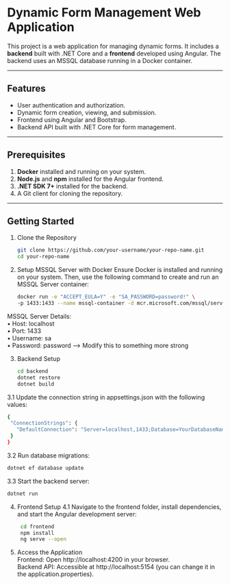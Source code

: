 # Dynamic Form Management Web Application

This project is a web application for managing dynamic forms. It includes a **backend** built with .NET Core and a **frontend** developed using Angular. The backend uses an MSSQL database running in a Docker container.

---

## Features

- User authentication and authorization.
- Dynamic form creation, viewing, and submission.
- Frontend using Angular and Bootstrap.
- Backend API built with .NET Core for form management.

---

## Prerequisites

1. **Docker** installed and running on your system.
2. **Node.js** and **npm** installed for the Angular frontend.
3. **.NET SDK 7+** installed for the backend.
4. A Git client for cloning the repository.

---

## Getting Started

1. Clone the Repository  
   ```bash
   git clone https://github.com/your-username/your-repo-name.git
   cd your-repo-name

2. Setup MSSQL Server with Docker
   Ensure Docker is installed and running on your system. Then, use the following command to create and run an MSSQL Server container:
   ```bash
   docker run -e "ACCEPT_EULA=Y" -e "SA_PASSWORD=password!" \
   -p 1433:1433 --name mssql-container -d mcr.microsoft.com/mssql/server:2022-latest
MSSQL Server Details:
	<br/>
	•	Host: localhost
 	<br/>
	•	Port: 1433
 	<br/>
	•	Username: sa
 	<br/>
	•	Password: password --> Modify this to something more strong
 	<br/>
 
3. Backend Setup
   ```bash
   cd backend
   dotnet restore
   dotnet build

  3.1 Update the connection string in appsettings.json with the following values:
   ```bash
   {
    "ConnectionStrings": {
      "DefaultConnection": "Server=localhost,1433;Database=YourDatabaseName;User Id=sa;Password=YourStrongPassword123!"
    }
   }
  ```
  3.2 Run database migrations:
   ```bash
   dotnet ef database update
```
  3.3 Start the backend server:
   ```bash
  dotnet run
```

4. Frontend Setup
   4.1 Navigate to the frontend folder, install dependencies, and start the Angular development server:
   ```bash
    cd frontend
    npm install
    ng serve --open
   ```
5. Access the Application
   <br/>
   Frontend: Open http://localhost:4200 in your browser.
   <br/>
   Backend API: Accessible at http://localhost:5154 (you can change it in the application.properties).
